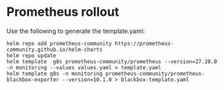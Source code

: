 # Prometheus rollout

Use the following to generate the template.yaml:

```shell
helm repo add prometheus-community https://prometheus-community.github.io/helm-charts
helm repo update
helm template  g8s prometheus-community/prometheus --version=27.20.0  -n monitoring --values values.yaml > template.yaml
helm template g8s -n monitoring prometheus-community/prometheus-blackbox-exporter --version=10.1.0 > blackbox-template.yaml
```
